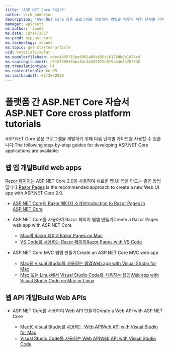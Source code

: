 ```yaml
---
title: "ASP.NET Core 자습서"
author: rick-anderson
description: "ASP.NET Core 응용 프로그램을 개발하는 방법을 배우기 위한 단계별 가이드 목록입니다."
manager: wpickett
ms.author: riande
ms.date: 10/14/2017
ms.prod: asp.net-core
ms.technology: aspnet
ms.topic: get-started-article
uid: tutorials/xplat
ms.openlocfilehash: edec4d95715ae0965a80a656e16178db0b1874cd
ms.sourcegitcommit: a510f38930abc84c4b302029d019a34dfe76823b
ms.translationtype: HT
ms.contentlocale: ko-KR
ms.lasthandoff: 01/30/2018
---
```

# <a name="aspnet-core-cross-platform-tutorials"></a><span data-ttu-id="71c69-103">플랫폼 간 ASP.NET Core 자습서</span><span class="sxs-lookup"><span data-stu-id="71c69-103">ASP.NET Core cross platform tutorials</span></span>

<span data-ttu-id="71c69-104">ASP.NET Core 응용 프로그램을 개발하기 위해 다음 단계별 가이드를 사용할 수 있습니다.</span><span class="sxs-lookup"><span data-stu-id="71c69-104">The following step-by-step guides for developing ASP.NET Core applications are available:</span></span>

## <a name="build-web-apps"></a><span data-ttu-id="71c69-105">웹 앱 개발</span><span class="sxs-lookup"><span data-stu-id="71c69-105">Build web apps</span></span>

<span data-ttu-id="71c69-106">[Razor 페이지](xref:mvc/razor-pages/index)는 ASP.NET Core 2.0을 사용하여 새로운 웹 UI 앱을 만드는 좋은 방법입니다.</span><span class="sxs-lookup"><span data-stu-id="71c69-106">[Razor Pages](xref:mvc/razor-pages/index) is the recommended approach to create a new Web UI app with ASP.NET Core 2.0.</span></span>

* [<span data-ttu-id="71c69-107">ASP.NET Core의 Razor 페이지 소개</span><span class="sxs-lookup"><span data-stu-id="71c69-107">Introduction to Razor Pages in ASP.NET Core</span></span>](xref:mvc/razor-pages/index)
* <span data-ttu-id="71c69-108">ASP.NET Core를 사용하여 Razor 페이지 웹앱 만들기</span><span class="sxs-lookup"><span data-stu-id="71c69-108">Create a Razor Pages web app with ASP.NET Core</span></span>

   * [<span data-ttu-id="71c69-109">Mac의 Razor 페이지</span><span class="sxs-lookup"><span data-stu-id="71c69-109">Razor Pages on Mac</span></span>](xref:tutorials/razor-pages-mac/index)
   * [<span data-ttu-id="71c69-110">VS Code를 사용하는 Razor 페이지</span><span class="sxs-lookup"><span data-stu-id="71c69-110">Razor Pages with VS Code</span></span>](xref:tutorials/razor-pages-vsc/index)  

* <span data-ttu-id="71c69-111">ASP.NET Core MVC 웹앱 만들기</span><span class="sxs-lookup"><span data-stu-id="71c69-111">Create an ASP.NET Core MVC web app</span></span>

   * [<span data-ttu-id="71c69-112">Mac용 Visual Studio를 사용하는 웹앱</span><span class="sxs-lookup"><span data-stu-id="71c69-112">Web app with Visual Studio for Mac</span></span>](first-mvc-app-mac/index.md)
   * [<span data-ttu-id="71c69-113">Mac 또는 Linux에서 Visual Studio Code를 사용하는 웹앱</span><span class="sxs-lookup"><span data-stu-id="71c69-113">Web app with Visual Studio Code on Mac or Linux</span></span>](first-mvc-app-xplat/index.md)

## <a name="build-web-apis"></a><span data-ttu-id="71c69-114">웹 API 개발</span><span class="sxs-lookup"><span data-stu-id="71c69-114">Build Web APIs</span></span>
* <span data-ttu-id="71c69-115">ASP.NET Core를 사용하여 Web API 만들기</span><span class="sxs-lookup"><span data-stu-id="71c69-115">Create a Web API with ASP.NET Core</span></span>

  * [<span data-ttu-id="71c69-116">Mac용 Visual Studio를 사용하는 Web API</span><span class="sxs-lookup"><span data-stu-id="71c69-116">Web API with Visual Studio for Mac</span></span>](xref:tutorials/first-web-api-mac)
  * [<span data-ttu-id="71c69-117">Visual Studio Code를 사용하는 Web API</span><span class="sxs-lookup"><span data-stu-id="71c69-117">Web API with Visual Studio Code</span></span>](web-api-vsc.md)

